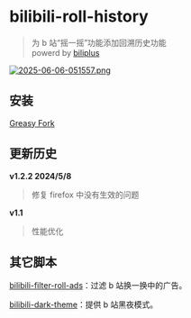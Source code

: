 # bilibili-roll-history

> 为 b 站“摇一摇”功能添加回溯历史功能  
> powerd by [biliplus](https://github.com/0xlau/biliplus)

[![2025-06-06-051557.png](https://i.postimg.cc/s2cS9Hgt/2025-06-06-051557.png)](https://postimg.cc/R3WNvRfR)

## 安装

[Greasy Fork](https://greasyfork.org/zh-CN/scripts/490584-bilibili-roll-history)

## 更新历史

**v1.2.2 2024/5/8**

> 修复 firefox 中没有生效的问题

**v1.1**

> 性能优化

## 其它脚本

[bilibili-filter-roll-ads](https://greasyfork.org/zh-CN/scripts/493050-bilibili-filter-roll-ads)：过滤 b 站换一换中的广告。

[bilibili-dark-theme](https://greasyfork.org/zh-CN/scripts/493049-bilibili-dark-theme)：提供 b 站黑夜模式。
